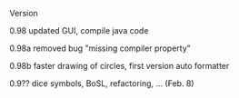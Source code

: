 Version 

0.98   updated GUI, compile java code 

0.98a  removed bug "missing compiler property"

0.98b  faster drawing of circles, first version auto formatter

0.9?? dice symbols, BoSL, refactoring, ... (Feb. 8)
